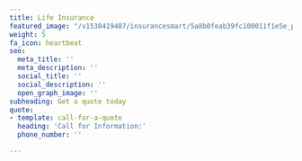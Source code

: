```yaml
---
title: Life Insurance
featured_image: "/v1530419487/insurancesmart/5a8b0feab39fc100011f1e5e_photo-1513337915236-364fe3ee1f53-compressor.jpg"
weight: 5
fa_icon: heartbeat
seo:
  meta_title: ''
  meta_description: ''
  social_title: ''
  social_description: ''
  open_graph_image: ''
subheading: Get a quote today
quote:
- template: call-for-a-quote
  heading: 'Call for Information:'
  phone_number: ''

---
```


